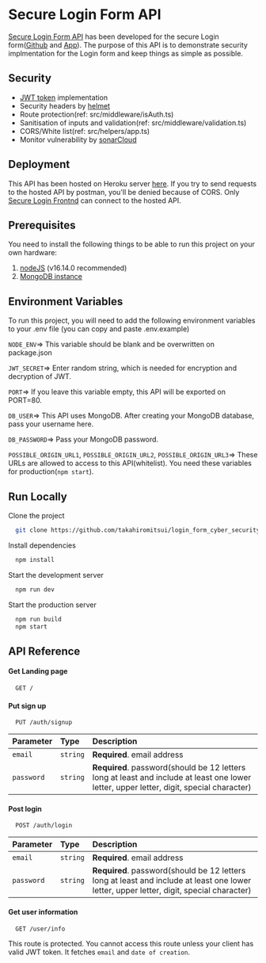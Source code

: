 # Secure Login Form API

[Secure Login Form API](https://security-login-restapi.herokuapp.com) has been developed for the secure Login form([Github](https://github.com/takahiromitsui/cyber-security-form-frontend) and [App](https://cyber-security-form-frontend.vercel.app/)). The purpose of this API is to demonstrate security implmentation for the Login form and keep things as simple as possible.

## Security

- [JWT token](https://www.npmjs.com/package/jsonwebtoken) implementation
- Security headers by [helmet](https://github.com/helmetjs/helmet)
- Route protection(ref: src/middleware/isAuth.ts)
- Sanitisation of inputs and validation(ref: src/middleware/validation.ts)
- CORS/White list(ref: src/helpers/app.ts)
- Monitor vulnerability by [sonarCloud](https://sonarcloud.io)

## Deployment

This API has been hosted on Heroku server [here](https://security-login-restapi.herokuapp.com). If you try to send requests to the hosted API by postman, you'll be denied because of CORS. Only [Secure Login Frontnd](https://cyber-security-form-frontend.vercel.app) can connect to the hosted API.

## Prerequisites

You need to install the following things to be able to run this project on your own hardware:

1. [nodeJS](https://nodejs.org/en/download/) (v16.14.0 recommended)
2. [MongoDB instance](https://www.mongodb.com/basics/create-database)

## Environment Variables

To run this project, you will need to add the following environment variables to your .env file (you can copy and paste .env.example)

`NODE_ENV`=> This variable should be blank and be overwritten on package.json

`JWT_SECRET`=> Enter random string, which is needed for encryption and decryption of JWT.

`PORT`=> If you leave this variable empty, this API will be exported on PORT=80.

`DB_USER`=> This API uses MongoDB. After creating your MongoDB database, pass your username here.

`DB_PASSWORD`=> Pass your MongoDB password.

`POSSIBLE_ORIGIN_URL1`, `POSSIBLE_ORIGIN_URL2`, `POSSIBLE_ORIGIN_URL3`=> These URLs are allowed to access to this API(whitelist). You need these variables for production(`npm start`).

## Run Locally

Clone the project

```bash
  git clone https://github.com/takahiromitsui/login_form_cyber_security.git
```

Install dependencies

```bash
  npm install
```

Start the development server

```bash
  npm run dev
```

Start the production server

```bash
  npm run build
  npm start
```

## API Reference

#### Get Landing page

```http
  GET /
```

#### Put sign up

```http
  PUT /auth/signup
```

| Parameter  | Type     | Description                                                                                                                              |
| :--------- | :------- | :--------------------------------------------------------------------------------------------------------------------------------------- |
| `email`    | `string` | **Required**. email address                                                                                                              |
| `password` | `string` | **Required**. password(should be 12 letters long at least and include at least one lower letter, upper letter, digit, special character) |

#### Post login

```http
  POST /auth/login
```

| Parameter  | Type     | Description                                                                                                                              |
| :--------- | :------- | :--------------------------------------------------------------------------------------------------------------------------------------- |
| `email`    | `string` | **Required**. email address                                                                                                              |
| `password` | `string` | **Required**. password(should be 12 letters long at least and include at least one lower letter, upper letter, digit, special character) |

#### Get user information

```http
  GET /user/info
```

This route is protected. You cannot access this route unless your client has valid JWT token. It fetches `email` and `date of creation`.
